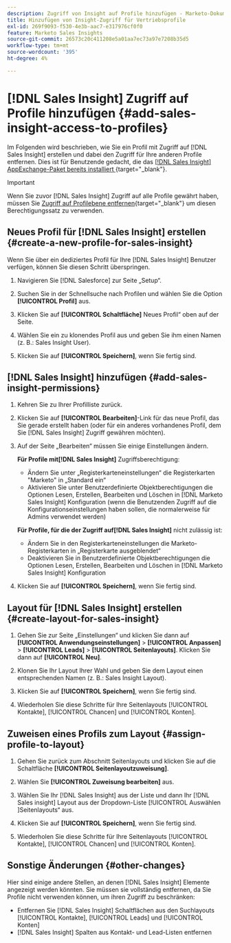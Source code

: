 ```yaml
---
description: Zugriff von Insight auf Profile hinzufügen - Marketo-Dokumente - Produktdokumentation
title: Hinzufügen von Insight-Zugriff für Vertriebsprofile
exl-id: 269f9093-f530-4e3b-aac7-e317976cf0f0
feature: Marketo Sales Insights
source-git-commit: 26573c20c411208e5a01aa7ec73a97e7208b35d5
workflow-type: tm+mt
source-wordcount: '395'
ht-degree: 4%

---
```


# [!DNL Sales Insight] Zugriff auf Profile hinzufügen {#add-sales-insight-access-to-profiles}

Im Folgenden wird beschrieben, wie Sie ein Profil mit Zugriff auf [!DNL Sales Insight] erstellen und dabei den Zugriff für Ihre anderen Profile entfernen. Dies ist für Benutzende gedacht, die das [[!DNL Sales Insight] AppExchange-Paket bereits installiert ](/help/marketo/product-docs/marketo-sales-insight/msi-for-salesforce/installation/install-marketo-sales-insight-package-in-salesforce-appexchange.md){target="_blank"}.

>[!IMPORTANT]
>
>Wenn Sie zuvor [!DNL Sales Insight] Zugriff auf alle Profile gewährt haben, müssen Sie [Zugriff auf Profilebene entfernen](/help/marketo/product-docs/marketo-sales-insight/msi-for-salesforce/configuration/remove-sales-insight-access.md){target="_blank"} um diesen Berechtigungssatz zu verwenden.

## Neues Profil für [!DNL Sales Insight] erstellen {#create-a-new-profile-for-sales-insight}

Wenn Sie über ein dediziertes Profil für Ihre [!DNL Sales Insight] Benutzer verfügen, können Sie diesen Schritt überspringen.

1. Navigieren Sie [!DNL Salesforce] zur Seite „Setup“.

1. Suchen Sie in der Schnellsuche nach Profilen und wählen Sie die Option **[!UICONTROL Profil]** aus.

1. Klicken Sie auf **[!UICONTROL Schaltfläche]** Neues Profil“ oben auf der Seite.

1. Wählen Sie ein zu klonendes Profil aus und geben Sie ihm einen Namen (z. B.: Sales Insight User).

1. Klicken Sie auf **[!UICONTROL Speichern]**, wenn Sie fertig sind.

## [!DNL Sales Insight] hinzufügen {#add-sales-insight-permissions}

1. Kehren Sie zu Ihrer Profilliste zurück.

1. Klicken Sie auf **[!UICONTROL Bearbeiten]**-Link für das neue Profil, das Sie gerade erstellt haben (oder für ein anderes vorhandenes Profil, dem Sie [!DNL Sales Insight] Zugriff gewähren möchten).

1. Auf der Seite „Bearbeiten“ müssen Sie einige Einstellungen ändern.

   **Für Profile mit[!DNL Sales Insight]** Zugriffsberechtigung:

   * Ändern Sie unter „Registerkarteneinstellungen“ die Registerkarten &quot;Marketo&quot; in „Standard ein“
   * Aktivieren Sie unter Benutzerdefinierte Objektberechtigungen die Optionen Lesen, Erstellen, Bearbeiten und Löschen in [!DNL Marketo Sales Insight] Konfiguration (wenn die Benutzenden Zugriff auf die Konfigurationseinstellungen haben sollen, die normalerweise für Admins verwendet werden)

   **Für Profile, für die der Zugriff auf[!DNL Sales Insight]** nicht zulässig ist:

   * Ändern Sie in den Registerkarteneinstellungen die Marketo-Registerkarten in „Registerkarte ausgeblendet“
   * Deaktivieren Sie in Benutzerdefinierte Objektberechtigungen die Optionen Lesen, Erstellen, Bearbeiten und Löschen in [!DNL Marketo Sales Insight] Konfiguration

1. Klicken Sie auf **[!UICONTROL Speichern]**, wenn Sie fertig sind.

## Layout für [!DNL Sales Insight] erstellen {#create-layout-for-sales-insight}

1. Gehen Sie zur Seite „Einstellungen“ und klicken Sie dann auf **[!UICONTROL Anwendungseinstellungen]** > **[!UICONTROL Anpassen]** > **[!UICONTROL Leads]** > **[!UICONTROL Seitenlayouts]**. Klicken Sie dann auf **[!UICONTROL Neu]**.

1. Klonen Sie Ihr Layout Ihrer Wahl und geben Sie dem Layout einen entsprechenden Namen (z. B.: Sales Insight Layout).

1. Klicken Sie auf **[!UICONTROL Speichern]**, wenn Sie fertig sind.

1. Wiederholen Sie diese Schritte für Ihre Seitenlayouts [!UICONTROL Kontakte], [!UICONTROL Chancen] und [!UICONTROL Konten].

## Zuweisen eines Profils zum Layout {#assign-profile-to-layout}

1. Gehen Sie zurück zum Abschnitt Seitenlayouts und klicken Sie auf die Schaltfläche **[!UICONTROL Seitenlayoutzuweisung]**.

1. Wählen Sie **[!UICONTROL Zuweisung bearbeiten]** aus.

1. Wählen Sie Ihr [!DNL Sales Insight] aus der Liste und dann Ihr [!DNL Sales insight] Layout aus der Dropdown-Liste [!UICONTROL Auswählen &#x200B;]Seitenlayouts“ aus.

1. Klicken Sie auf **[!UICONTROL Speichern]**, wenn Sie fertig sind.

1. Wiederholen Sie diese Schritte für Ihre Seitenlayouts [!UICONTROL Kontakte], [!UICONTROL Chancen] und [!UICONTROL Konten].

## Sonstige Änderungen {#other-changes}

Hier sind einige andere Stellen, an denen [!DNL Sales Insight] Elemente angezeigt werden könnten. Sie müssen sie vollständig entfernen, da Sie Profile nicht verwenden können, um ihren Zugriff zu beschränken:

* Entfernen Sie [!DNL Sales Insight] Schaltflächen aus den Suchlayouts [!UICONTROL Kontakte], [!UICONTROL Leads] und [!UICONTROL Konten]
* [!DNL Sales Insight] Spalten aus Kontakt- und Lead-Listen entfernen
